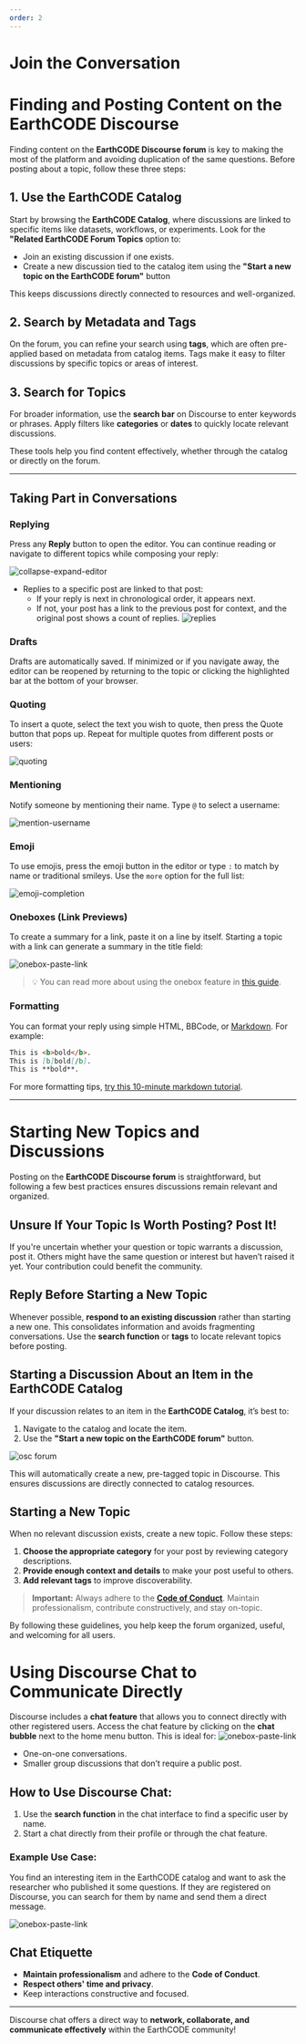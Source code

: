 ```yaml
---
order: 2
---
```

# Join the Conversation

# Finding and Posting Content on the EarthCODE Discourse

Finding content on the **EarthCODE Discourse forum** is key to making the most of the platform and avoiding duplication of the same questions. Before posting about a topic, follow these three steps:

## 1. Use the EarthCODE Catalog

Start by browsing the **EarthCODE Catalog**, where discussions are linked to specific items like datasets, workflows, or experiments. Look for the **"Related EarthCODE Forum Topics** option to:

- Join an existing discussion if one exists.
- Create a new discussion tied to the catalog item using the **"Start a new topic on the EarthCODE forum"** button

This keeps discussions directly connected to resources and well-organized.

## 2. Search by Metadata and Tags

On the forum, you can refine your search using **tags**, which are often pre-applied based on metadata from catalog items. Tags make it easy to filter discussions by specific topics or areas of interest.

## 3. Search for Topics

For broader information, use the **search bar** on Discourse to enter keywords or phrases. Apply filters like **categories** or **dates** to quickly locate relevant discussions.

These tools help you find content effectively, whether through the catalog or directly on the forum.

---

## Taking Part in Conversations
### Replying

Press any **Reply** button to open the editor. You can continue reading or navigate to different topics while composing your reply:

![collapse-expand-editor](./jointheconversation/collapse-expand-editor.gif)

- Replies to a specific post are linked to that post:
  - If your reply is next in chronological order, it appears next.
  - If not, your post has a link to the previous post for context, and the original post shows a count of replies.
  ![replies](./jointheconversation/replies.png)

### Drafts

Drafts are automatically saved. If minimized or if you navigate away, the editor can be reopened by returning to the topic or clicking the highlighted bar at the bottom of your browser.

### Quoting

To insert a quote, select the text you wish to quote, then press the Quote button that pops up. Repeat for multiple quotes from different posts or users:

![quoting](./jointheconversation/quoting.gif)

### Mentioning

Notify someone by mentioning their name. Type `@` to select a username:

![mention-username](./jointheconversation/mention-username.gif)

### Emoji

To use emojis, press the emoji button in the editor or type `:` to match by name or traditional smileys. Use the `more` option for the full list:

![emoji-completion](./jointheconversation/emoji-completion.gif)

### Oneboxes (Link Previews)

To create a summary for a link, paste it on a line by itself. Starting a topic with a link can generate a summary in the title field:

![onebox-paste-link](./jointheconversation/onebox-paste-link.gif)

> :bulb: You can read more about using the onebox feature in [this guide](https://meta.discourse.org/t/create-rich-link-previews-with-onebox/98088).

### Formatting

You can format your reply using simple HTML, BBCode, or [Markdown](http://commonmark.org/help/). For example:
```markdown
This is <b>bold</b>.
This is [b]bold[/b].
This is **bold**.
```
For more formatting tips, [try this 10-minute markdown tutorial](https://commonmark.org/help/tutorial/).

---

# Starting New Topics and Discussions

Posting on the **EarthCODE Discourse forum** is straightforward, but following a few best practices ensures discussions remain relevant and organized.

## Unsure If Your Topic Is Worth Posting? Post It!
If you're uncertain whether your question or topic warrants a discussion, post it. Others might have the same question or interest but haven’t raised it yet. Your contribution could benefit the community.

## Reply Before Starting a New Topic
Whenever possible, **respond to an existing discussion** rather than starting a new one. This consolidates information and avoids fragmenting conversations. Use the **search function** or **tags** to locate relevant topics before posting.

## Starting a Discussion About an Item in the EarthCODE Catalog
If your discussion relates to an item in the **EarthCODE Catalog**, it’s best to:

1. Navigate to the catalog and locate the item.
2. Use the **"Start a new topic on the EarthCODE forum"** button.

![osc forum](./jointheconversation/OSC.png)

This will automatically create a new, pre-tagged topic in Discourse. This ensures discussions are directly connected to catalog resources.

## Starting a New Topic
When no relevant discussion exists, create a new topic. Follow these steps:

1. **Choose the appropriate category** for your post by reviewing category descriptions.
2. **Provide enough context and details** to make your post useful to others.
3. **Add relevant tags** to improve discoverability.

> **Important:** Always adhere to the [**Code of Conduct**](./Code%20of%20Conduct.md). Maintain professionalism, contribute constructively, and stay on-topic.

By following these guidelines, you help keep the forum organized, useful, and welcoming for all users.


# Using Discourse Chat to Communicate Directly

Discourse includes a **chat feature** that allows you to connect directly with other registered users. Access the chat feature by clicking on the **chat bubble** next to the home menu button. This is ideal for:
![onebox-paste-link](./jointheconversation/chat.png)

- One-on-one conversations.
- Smaller group discussions that don’t require a public post.

## How to Use Discourse Chat:
1. Use the **search function** in the chat interface to find a specific user by name.
2. Start a chat directly from their profile or through the chat feature.

### Example Use Case:
You find an interesting item in the EarthCODE catalog and want to ask the researcher who published it some questions. If they are registered on Discourse, you can search for them by name and send them a direct message.

![onebox-paste-link](./jointheconversation/chatbox.png)




## Chat Etiquette
- **Maintain professionalism** and adhere to the **Code of Conduct**.
- **Respect others' time and privacy**.
- Keep interactions constructive and focused.

---

Discourse chat offers a direct way to **network, collaborate, and communicate effectively** within the EarthCODE community!



